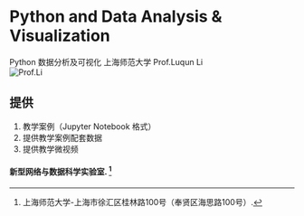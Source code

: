 # Python and Data Analysis & Visualization
 Python 数据分析及可视化
 上海师范大学  Prof.Luqun Li  
 ![Prof.Li](https://www.python.org/static/img/python-logo@2x.png)

## 提供  
1. 教学案例（Jupyter Notebook 格式）
2. 提供教学案例配套数据
3. 提供教学微视频






#### 新型网络与数据科学实验室. [^1]

[^1]: 上海师范大学-上海市徐汇区桂林路100号（奉贤区海思路100号）.
